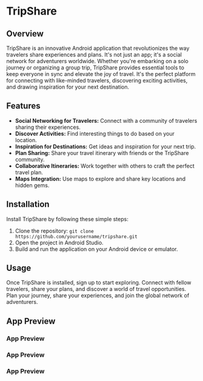 # TripShare

## Overview
TripShare is an innovative Android application that revolutionizes the way travelers share experiences and plans. It's not just an app; it's a social network for adventurers worldwide. Whether you're embarking on a solo journey or organizing a group trip, TripShare provides essential tools to keep everyone in sync and elevate the joy of travel. It's the perfect platform for connecting with like-minded travelers, discovering exciting activities, and drawing inspiration for your next destination.

## Features
- **Social Networking for Travelers:** Connect with a community of travelers sharing their experiences.
- **Discover Activities:** Find interesting things to do based on your location.
- **Inspiration for Destinations:** Get ideas and inspiration for your next trip.
- **Plan Sharing:** Share your travel itinerary with friends or the TripShare community.
- **Collaborative Itineraries:** Work together with others to craft the perfect travel plan.
- **Maps Integration:** Use maps to explore and share key locations and hidden gems.

## Installation
Install TripShare by following these simple steps:
1. Clone the repository: `git clone https://github.com/yourusername/tripshare.git`
2. Open the project in Android Studio.
3. Build and run the application on your Android device or emulator.

## Usage
Once TripShare is installed, sign up to start exploring. Connect with fellow travelers, share your plans, and discover a world of travel opportunities. Plan your journey, share your experiences, and join the global network of adventurers.

## App Preview
### App Preview
### App Preview
### App Preview
